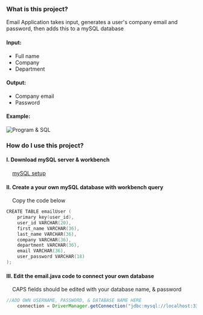 ### What is this project?

Email Application takes input, generates a user's company email and password, then adds this to a mySQL database

#### Input:
* Full name
* Company
* Department

#### Output:
* Company email
* Password

#### Example:
![Program & SQL](C:\Users\h2cub\OneDrive\Documents\email-application\images\DEMONSTRATION.jpg)


### How do I use this project?

#### I. Download mySQL server & workbench
&nbsp;&nbsp;&nbsp; [mySQL setup](https://www.youtube.com/watch?v=OM4aZJW_Ojs)

#### II. Create a your own mySQL database with workbench query

&nbsp;&nbsp;&nbsp; Copy the code below
```kotlin
CREATE TABLE emailUser (
    primary key(user_id),
    user_id VARCHAR(20),
    first_name VARCHAR(36),
    last_name VARCHAR(36),
    company VARCHAR(36),
    department VARCHAR(36),
    email VARCHAR(36),
    user_password VARCHAR(18)
);
```


#### III. Edit the email.java code to connect your own database
&nbsp;&nbsp;&nbsp; CAPS fields should be edited with your database name, & password
```java
//ADD OWN USERNAME, PASSWORD, & DATABASE NAME HERE
    connection = DriverManager.getConnection("jdbc:mysql://localhost:3306/DATABASENAME", "root", "PASSWORD");
```
